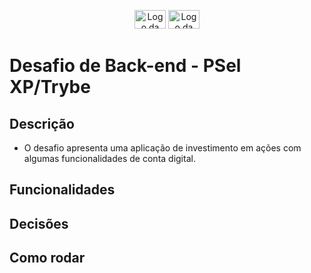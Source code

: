 <p align="center">
    <img src="https://www.xpinc.com/assets/images/logo-inc-new.png" height="30" width="50" alt="Logo da XP">
    <img src="https://www.integracaodaserra.com.br/wp-content/uploads/2021/09/9814df697eaf49815d7df109110815ff887b3457.png" height="30" width="50" alt="Logo da Trybe">
</p>

# Desafio de Back-end - PSel XP/Trybe

## Descrição
- O desafio apresenta uma aplicação de investimento em ações com algumas funcionalidades de conta digital.

## Funcionalidades

## Decisões

## Como rodar
